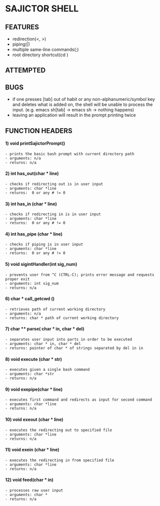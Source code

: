 # SAJICTOR SHELL

## FEATURES
- redirection(<, >)
- piping(|)
- multiple same-line commands(;)
- root directory shortcut(cd )

## ATTEMPTED

## BUGS
- if one presses [tab] out of habit or any non-alphanumeric/symbol key and deletes what is added on, the shell will be unable to process the input. (e.g. emacs sh[tab] -> emacs sh -> nothing happens)
- leaving an application will result in the prompt printing twice

## FUNCTION HEADERS
#### 1) void printSajictorPrompt()
	- prints the basic bash prompt with current directory path
	- arguments: n/a
	- returns: n/a

#### 2) int has_out(char * line)
	- checks if redirecting out is in user input
	- arguments: char *line
	- returns:  0 or any # != 0 

#### 3) int has_in (char * line)
	- checks if redirecting in is in user input
	- arguments: char *line
	- returns:  0 or any # != 0

#### 4) int has_pipe (char * line)
	- checks if piping is in user input
	- arguments: char *line
	- returns:  0 or any # != 0

#### 5) void sigintHandler(int sig_num)
	- prevents user from ^C (CTRL-C); prints error message and requests proper exit
	- arguments: int sig_num
	- returns: n/a

#### 6) char * call_getcwd ()
	- retrieves path of current working directory 
	- arguments: n/a
	- returns: char * path of current working directory

#### 7) char ** parse( char * in, char * del)
	- separates user input into parts in order to be executed
	- arguments: char * in, char * del
	- returns: pointer of char * of strings separated by del in in

#### 8) void execute (char * str)
	- executes given a single bash command
	- arguments: char *str
	- returns: n/a

#### 9) void exepipe(char * line)
	- executes first command and redirects as input for second command
	- arguments: char *line
	- returns: n/a

#### 10) void exeout (char * line)
	- executes the redirecting out to specified file
	- arguments: char *line
	- returns: n/a
#### 11) void exein (char * line) 
	- executes the redirecting in from specified file
	- arguments: char *line
	- returns: n/a

#### 12) void feed(char * in)
	- processes raw user input
	- arguments: char *
	- returns: n/a
